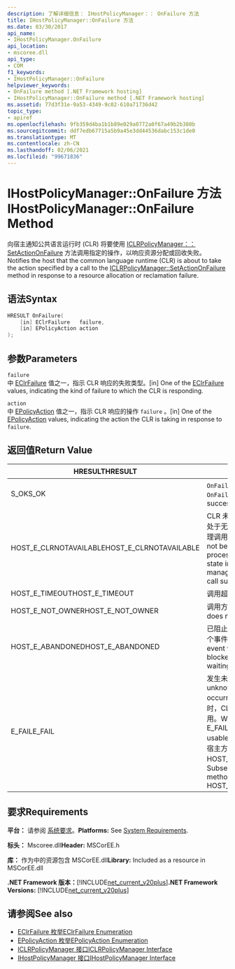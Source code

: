 ```yaml
---
description: 了解详细信息： IHostPolicyManager：： OnFailure 方法
title: IHostPolicyManager::OnFailure 方法
ms.date: 03/30/2017
api_name:
- IHostPolicyManager.OnFailure
api_location:
- mscoree.dll
api_type:
- COM
f1_keywords:
- IHostPolicyManager::OnFailure
helpviewer_keywords:
- OnFailure method [.NET Framework hosting]
- IHostPolicyManager::OnFailure method [.NET Framework hosting]
ms.assetid: 77d3f31e-9a53-4349-9c02-610a71736d42
topic_type:
- apiref
ms.openlocfilehash: 9fb359d4ba1b1b89e029a0772a0f67a49b2b380b
ms.sourcegitcommit: ddf7edb67715a5b9a45e3dd44536dabc153c1de0
ms.translationtype: MT
ms.contentlocale: zh-CN
ms.lasthandoff: 02/06/2021
ms.locfileid: "99671836"
---
```

# <a name="ihostpolicymanageronfailure-method"></a><span data-ttu-id="56c22-103">IHostPolicyManager::OnFailure 方法</span><span class="sxs-lookup"><span data-stu-id="56c22-103">IHostPolicyManager::OnFailure Method</span></span>

<span data-ttu-id="56c22-104">向宿主通知公共语言运行时 (CLR) 将要使用 [ICLRPolicyManager：： SetActionOnFailure](iclrpolicymanager-setactiononfailure-method.md) 方法调用指定的操作，以响应资源分配或回收失败。</span><span class="sxs-lookup"><span data-stu-id="56c22-104">Notifies the host that the common language runtime (CLR) is about to take the action specified by a call to the [ICLRPolicyManager::SetActionOnFailure](iclrpolicymanager-setactiononfailure-method.md) method in response to a resource allocation or reclamation failure.</span></span>  
  
## <a name="syntax"></a><span data-ttu-id="56c22-105">语法</span><span class="sxs-lookup"><span data-stu-id="56c22-105">Syntax</span></span>  
  
```cpp  
HRESULT OnFailure(  
    [in] EClrFailure   failure,  
    [in] EPolicyAction action  
);  
```  
  
## <a name="parameters"></a><span data-ttu-id="56c22-106">参数</span><span class="sxs-lookup"><span data-stu-id="56c22-106">Parameters</span></span>  

 `failure`  
 <span data-ttu-id="56c22-107">中 [EClrFailure](eclrfailure-enumeration.md) 值之一，指示 CLR 响应的失败类型。</span><span class="sxs-lookup"><span data-stu-id="56c22-107">[in] One of the [EClrFailure](eclrfailure-enumeration.md) values, indicating the kind of failure to which the CLR is responding.</span></span>  
  
 `action`  
 <span data-ttu-id="56c22-108">中 [EPolicyAction](epolicyaction-enumeration.md) 值之一，指示 CLR 响应的操作 `failure` 。</span><span class="sxs-lookup"><span data-stu-id="56c22-108">[in] One of the [EPolicyAction](epolicyaction-enumeration.md) values, indicating the action the CLR is taking in response to `failure`.</span></span>  
  
## <a name="return-value"></a><span data-ttu-id="56c22-109">返回值</span><span class="sxs-lookup"><span data-stu-id="56c22-109">Return Value</span></span>  
  
|<span data-ttu-id="56c22-110">HRESULT</span><span class="sxs-lookup"><span data-stu-id="56c22-110">HRESULT</span></span>|<span data-ttu-id="56c22-111">说明</span><span class="sxs-lookup"><span data-stu-id="56c22-111">Description</span></span>|  
|-------------|-----------------|  
|<span data-ttu-id="56c22-112">S_OK</span><span class="sxs-lookup"><span data-stu-id="56c22-112">S_OK</span></span>|<span data-ttu-id="56c22-113">`OnFailure` 已成功返回。</span><span class="sxs-lookup"><span data-stu-id="56c22-113">`OnFailure` returned successfully.</span></span>|  
|<span data-ttu-id="56c22-114">HOST_E_CLRNOTAVAILABLE</span><span class="sxs-lookup"><span data-stu-id="56c22-114">HOST_E_CLRNOTAVAILABLE</span></span>|<span data-ttu-id="56c22-115">CLR 未加载到进程中，或 CLR 处于无法运行托管代码或成功处理调用的状态。</span><span class="sxs-lookup"><span data-stu-id="56c22-115">The CLR has not been loaded into a process, or the CLR is in a state in which it cannot run managed code or process the call successfully.</span></span>|  
|<span data-ttu-id="56c22-116">HOST_E_TIMEOUT</span><span class="sxs-lookup"><span data-stu-id="56c22-116">HOST_E_TIMEOUT</span></span>|<span data-ttu-id="56c22-117">调用超时。</span><span class="sxs-lookup"><span data-stu-id="56c22-117">The call timed out.</span></span>|  
|<span data-ttu-id="56c22-118">HOST_E_NOT_OWNER</span><span class="sxs-lookup"><span data-stu-id="56c22-118">HOST_E_NOT_OWNER</span></span>|<span data-ttu-id="56c22-119">调用方不拥有该锁。</span><span class="sxs-lookup"><span data-stu-id="56c22-119">The caller does not own the lock.</span></span>|  
|<span data-ttu-id="56c22-120">HOST_E_ABANDONED</span><span class="sxs-lookup"><span data-stu-id="56c22-120">HOST_E_ABANDONED</span></span>|<span data-ttu-id="56c22-121">已阻止的线程或纤程正在等待某个事件时，该事件被取消。</span><span class="sxs-lookup"><span data-stu-id="56c22-121">An event was canceled while a blocked thread or fiber was waiting on it.</span></span>|  
|<span data-ttu-id="56c22-122">E_FAIL</span><span class="sxs-lookup"><span data-stu-id="56c22-122">E_FAIL</span></span>|<span data-ttu-id="56c22-123">发生未知的灾难性故障。</span><span class="sxs-lookup"><span data-stu-id="56c22-123">An unknown catastrophic failure occurred.</span></span> <span data-ttu-id="56c22-124">当方法返回 E_FAIL 时，CLR 在该进程内将不再可用。</span><span class="sxs-lookup"><span data-stu-id="56c22-124">When a method returns E_FAIL, the CLR is no longer usable within the process.</span></span> <span data-ttu-id="56c22-125">对宿主方法的后续调用会返回 HOST_E_CLRNOTAVAILABLE。</span><span class="sxs-lookup"><span data-stu-id="56c22-125">Subsequent calls to hosting methods return HOST_E_CLRNOTAVAILABLE.</span></span>|  
  
## <a name="requirements"></a><span data-ttu-id="56c22-126">要求</span><span class="sxs-lookup"><span data-stu-id="56c22-126">Requirements</span></span>  

 <span data-ttu-id="56c22-127">**平台：** 请参阅 [系统要求](../../get-started/system-requirements.md)。</span><span class="sxs-lookup"><span data-stu-id="56c22-127">**Platforms:** See [System Requirements](../../get-started/system-requirements.md).</span></span>  
  
 <span data-ttu-id="56c22-128">**标头：** Mscoree.dll</span><span class="sxs-lookup"><span data-stu-id="56c22-128">**Header:** MSCorEE.h</span></span>  
  
 <span data-ttu-id="56c22-129">**库：** 作为中的资源包含 MSCorEE.dll</span><span class="sxs-lookup"><span data-stu-id="56c22-129">**Library:** Included as a resource in MSCorEE.dll</span></span>  
  
 <span data-ttu-id="56c22-130">**.NET Framework 版本：**[!INCLUDE[net_current_v20plus](../../../../includes/net-current-v20plus-md.md)]</span><span class="sxs-lookup"><span data-stu-id="56c22-130">**.NET Framework Versions:** [!INCLUDE[net_current_v20plus](../../../../includes/net-current-v20plus-md.md)]</span></span>  
  
## <a name="see-also"></a><span data-ttu-id="56c22-131">请参阅</span><span class="sxs-lookup"><span data-stu-id="56c22-131">See also</span></span>

- [<span data-ttu-id="56c22-132">EClrFailure 枚举</span><span class="sxs-lookup"><span data-stu-id="56c22-132">EClrFailure Enumeration</span></span>](eclrfailure-enumeration.md)
- [<span data-ttu-id="56c22-133">EPolicyAction 枚举</span><span class="sxs-lookup"><span data-stu-id="56c22-133">EPolicyAction Enumeration</span></span>](epolicyaction-enumeration.md)
- [<span data-ttu-id="56c22-134">ICLRPolicyManager 接口</span><span class="sxs-lookup"><span data-stu-id="56c22-134">ICLRPolicyManager Interface</span></span>](iclrpolicymanager-interface.md)
- [<span data-ttu-id="56c22-135">IHostPolicyManager 接口</span><span class="sxs-lookup"><span data-stu-id="56c22-135">IHostPolicyManager Interface</span></span>](ihostpolicymanager-interface.md)
